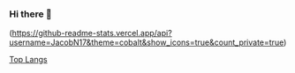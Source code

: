 ### Hi there 👋


(https://github-readme-stats.vercel.app/api?username=JacobN17&theme=cobalt&show_icons=true&count_private=true)

[Top Langs](https://github-readme-stats.vercel.app/api/top-langs/?username=JacobN17)
